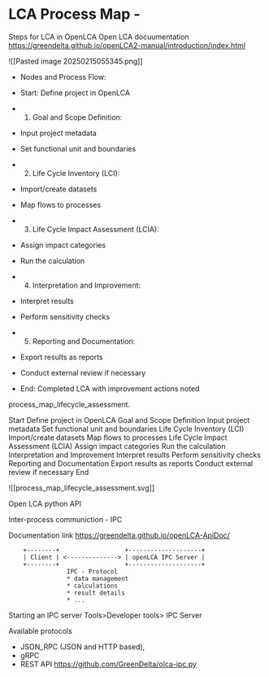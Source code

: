 
# LCA Process Map - 
Steps for LCA in OpenLCA
Open LCA docuumentation https://greendelta.github.io/openLCA2-manual/introduction/index.html

![[Pasted image 20250215055345.png]]


- Nodes and Process Flow:


- Start: Define project in OpenLCA
- 1. Goal and Scope Definition:

- Input project metadata
- Set functional unit and boundaries

- 2. Life Cycle Inventory (LCI):

- Import/create datasets
- Map flows to processes

- 3. Life Cycle Impact Assessment (LCIA):

- Assign impact categories
- Run the calculation

- 4. Interpretation and Improvement:

- Interpret results
- Perform sensitivity checks

- 5. Reporting and Documentation:

- Export results as reports
- Conduct external review if necessary

- End: Completed LCA with improvement actions noted



process_map_lifecycle_assessment.

Start
Define project in OpenLCA
Goal and Scope Definition
Input project metadata
Set functional unit and boundaries
Life Cycle Inventory (LCI)
Import/create datasets
Map flows to processes
Life Cycle Impact Assessment (LCIA)
Assign impact categories
Run the calculation
Interpretation and Improvement
Interpret results
Perform sensitivity checks
Reporting and Documentation
Export results as reports
Conduct external review if necessary
End

![[process_map_lifecycle_assessment.svg]]










Open LCA python API

Inter-process communiction - IPC

Documentation
link https://greendelta.github.io/openLCA-ApiDoc/


        +--------+                  +--------------------+
        | Client | <--------------> | openLCA IPC Server |
        +--------+                  +--------------------+
                    IPC - Protocol
                    * data management
                    * calculations
                    * result details
                    * ...

Starting an IPC server
Tools>Developer tools> IPC Server


Available protocols
- JSON_RPC (JSON and HTTP based),
- gRPC 
- REST API
https://github.com/GreenDelta/olca-ipc.py


